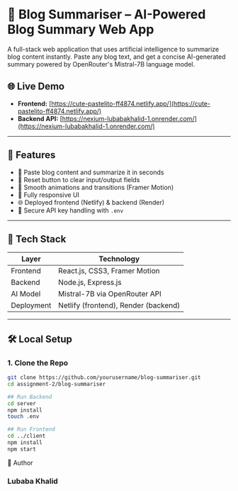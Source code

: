 # 🧠 Blog Summariser – AI-Powered Blog Summary Web App

A full-stack web application that uses artificial intelligence to summarize blog content instantly. Paste any blog text, and get a concise AI-generated summary powered by OpenRouter's Mistral-7B language model.

## 🌐 Live Demo

- **Frontend:** [https://cute-pastelito-ff4874.netlify.app/](https://cute-pastelito-ff4874.netlify.app/)
- **Backend API:** [https://nexium-lubabakhalid-1.onrender.com/](https://nexium-lubabakhalid-1.onrender.com/)

---

## 🚀 Features

- 📝 Paste blog content and summarize it in seconds  
- 🔄 Reset button to clear input/output fields  
- 🎨 Smooth animations and transitions (Framer Motion)  
- 📱 Fully responsive UI  
- 🌐 Deployed frontend (Netlify) & backend (Render)  
- 🔐 Secure API key handling with `.env`

---

## 🔧 Tech Stack

| Layer      | Technology                        |
|------------|-----------------------------------|
| Frontend   | React.js, CSS3, Framer Motion     |
| Backend    | Node.js, Express.js               |
| AI Model   | Mistral-7B via OpenRouter API     |
| Deployment | Netlify (frontend), Render (backend) |

---

## 🛠️ Local Setup

### 1. Clone the Repo

```bash
git clone https://github.com/yourusername/blog-summariser.git
cd assignment-2/blog-summariser

## Run Backend
cd server
npm install
touch .env

## Run Frontend
cd ../client
npm install
npm start
```

👤 Author
### Lubaba Khalid
